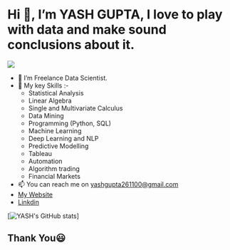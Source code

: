 # Hi 👋, I’m YASH GUPTA, I love to play with data and make sound conclusions about it.

 ![](https://komarev.com/ghpvc/?username=YASHGUPTA2611e&color=green)
- 👀 I’m Freelance Data Scientist.
- 💬 My key Skills :-
  - Statistical Analysis
  - Linear Algebra
  - Single and Multivariate Calculus
  - Data Mining
  - Programming (Python, SQL) 
  - Machine Learning 
  - Deep Learning and NLP
  - Predictive Modelling
  - Tableau
  - Automation
  - Algorithm trading
  - Financial Markets
- 📫 You can reach me on yashgupta261100@gmail.com
- [My Website](https://yashguptazoro.netlify.app/)
- [Linkdin](https://www.linkedin.com/in/yash-gupta-3b1050167/)


[![YASH's GitHub stats](https://github-readme-stats.vercel.app/api?username=YASHGUPTA2611)]

## Thank You😃
<!---
YASHGUPTA2611/YASHGUPTA2611 is a ✨ special ✨ repository because its `README.md` (this file) appears on your GitHub profile.
You can click the Preview link to take a look at your changes.
--->

